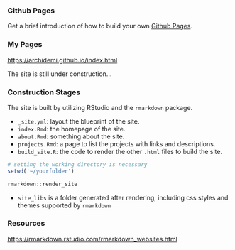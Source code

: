 ### Github Pages
Get a brief introduction of how to build your own [Github Pages](https://pages.github.com).

### My Pages
https://archidemi.github.io/index.html

The site is still under construction...

### Construction Stages
The site is built by utilizing RStudio and the `rmarkdown` package.
+ `_site.yml`: layout the blueprint of the site.
+ `index.Rmd`: the homepage of the site.
+ `about.Rmd`: something about the site.
+ `projects.Rmd`: a page to list the projects with links and descriptions.
+ `build_site.R`: the code to render the other `.html` files to build the site.
```R
# setting the working directory is necessary
setwd('~/yourfolder')

rmarkdown::render_site
```
+ `site_libs` is a folder generated after rendering, including css styles and themes supported by `rmarkdown`

### Resources
https://rmarkdown.rstudio.com/rmarkdown_websites.html
